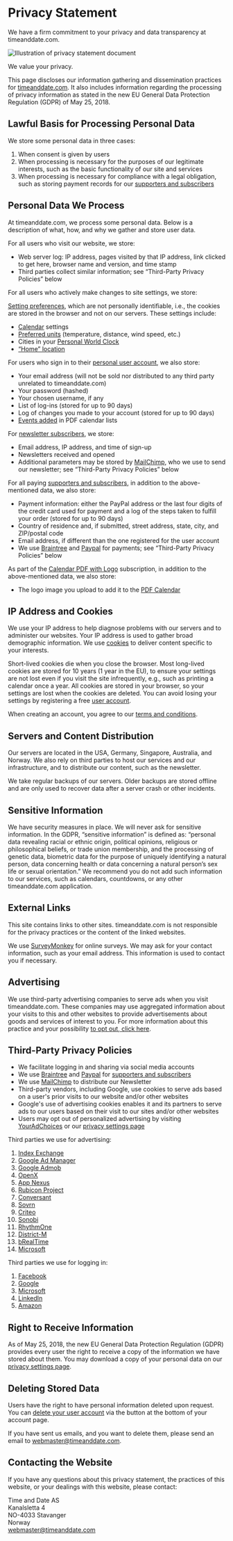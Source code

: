 Privacy Statement
=================

We have a firm commitment to your privacy and data transparency at timeanddate.com.

![Illustration of privacy statement document](//c.tadst.com/gfx/600x337/og-privacy-statement.png?1)

We value your privacy.

This page discloses our information gathering and dissemination practices for [timeanddate.com](https://www.timeanddate.com/). It also includes information regarding the processing of privacy information as stated in the new EU General Data Protection Regulation (GDPR) of May 25, 2018.

Lawful Basis for Processing Personal Data
-----------------------------------------

We store some personal data in three cases:

1.  When consent is given by users
2.  When processing is necessary for the purposes of our legitimate interests, such as the basic functionality of our site and services
3.  When processing is necessary for compliance with a legal obligation, such as storing payment records for our [supporters and subscribers](https://www.timeanddate.com/custom/subscriptions.html)

Personal Data We Process
------------------------

At timeanddate.com, we process some personal data. Below is a description of what, how, and why we gather and store user data.

For all users who visit our website, we store:

*   Web server log: IP address, pages visited by that IP address, link clicked to get here, browser name and version, and time stamp
*   Third parties collect similar information; see “Third-Party Privacy Policies” below

For all users who actively make changes to site settings, we store:

[Setting preferences](https://www.timeanddate.com/custom/site.html), which are not personally identifiable, i.e., the cookies are stored in the browser and not on our servers. These settings include:

*   [Calendar](https://www.timeanddate.com/calendar/) settings
*   [Preferred units](https://www.timeanddate.com/custom/site.html) (temperature, distance, wind speed, etc.)
*   Cities in your [Personal World Clock](https://www.timeanddate.com/worldclock/personal.html)
*   [“Home” location](https://www.timeanddate.com/custom/location.html)

For users who sign in to their [personal user account](https://www.timeanddate.com/custom/create.html), we also store:

*   Your email address (will not be sold nor distributed to any third party unrelated to timeanddate.com)
*   Your password (hashed)
*   Your chosen username, if any
*   List of log-ins (stored for up to 90 days)
*   Log of changes you made to your account (stored for up to 90 days)
*   [Events added](https://www.timeanddate.com/calendar/events/) in PDF calendar lists

For [newsletter subscribers](https://www.timeanddate.com/newsletter/subscribe.html), we store:

*   Email address, IP address, and time of sign-up
*   Newsletters received and opened
*   Additional parameters may be stored by [MailChimp](https://mailchimp.com/legal/privacy/), who we use to send our newsletter; see “Third-Party Privacy Policies” below

For all paying [supporters and subscribers](https://www.timeanddate.com/custom/subscriptions.html), in addition to the above-mentioned data, we also store:

*   Payment information: either the PayPal address or the last four digits of the credit card used for payment and a log of the steps taken to fulfill your order (stored for up to 90 days)
*   Country of residence and, if submitted, street address, state, city, and ZIP/postal code
*   Email address, if different than the one registered for the user account
*   We use [Braintree](https://www.braintreepayments.com/en-cy/legal/braintree-privacy-policy) and [Paypal](https://www.paypal.com/de/webapps/mpp/ua/privacypps-full?locale.x=en_DE) for payments; see “Third-Party Privacy Policies” below

As part of the [Calendar PDF with Logo](https://www.timeanddate.com/services/calendar-logo.html) subscription, in addition to the above-mentioned data, we also store:

*   The logo image you upload to add it to the [PDF Calendar](https://www.timeanddate.com/calendar/create.html)

IP Address and Cookies
----------------------

We use your IP address to help diagnose problems with our servers and to administer our websites. Your IP address is used to gather broad demographic information. We use [cookies](https://www.timeanddate.com/custom/cookies.html) to deliver content specific to your interests.

Short-lived cookies die when you close the browser. Most long-lived cookies are stored for 10 years (1 year in the EU), to ensure your settings are not lost even if you visit the site infrequently, e.g., such as printing a calendar once a year. All cookies are stored in your browser, so your settings are lost when the cookies are deleted. You can avoid losing your settings by registering a free [user account](https://www.timeanddate.com/custom/create.html).

When creating an account, you agree to our [terms and conditions](https://www.timeanddate.com/information/terms-conditions.html).

Servers and Content Distribution
--------------------------------

Our servers are located in the USA, Germany, Singapore, Australia, and Norway. We also rely on third parties to host our services and our infrastructure, and to distribute our content, such as the newsletter.

We take regular backups of our servers. Older backups are stored offline and are only used to recover data after a server crash or other incidents.

Sensitive Information
---------------------

We have security measures in place. We will never ask for sensitive information. In the GDPR, “sensitive information” is defined as: “personal data revealing racial or ethnic origin, political opinions, religious or philosophical beliefs, or trade union membership, and the processing of genetic data, biometric data for the purpose of uniquely identifying a natural person, data concerning health or data concerning a natural person’s sex life or sexual orientation.” We recommend you do not add such information to our services, such as calendars, countdowns, or any other timeanddate.com application.

External Links
--------------

This site contains links to other sites. timeanddate.com is not responsible for the privacy practices or the content of the linked websites.

We use [SurveyMonkey](https://www.surveymonkey.com/mp/legal/privacy-policy/?ut_source=footer) for online surveys. We may ask for your contact information, such as your email address. This information is used to contact you if necessary.

Advertising
-----------

We use third-party advertising companies to serve ads when you visit timeanddate.com. These companies may use aggregated information about your visits to this and other websites to provide advertisements about goods and services of interest to you. For more information about this practice and your possibility [to opt out, click here](http://optout.networkadvertising.org/?c=1#!/).

Third-Party Privacy Policies
----------------------------

*   We facilitate logging in and sharing via social media accounts
*   We use [Braintree](https://www.braintreepayments.com/en-cy/legal/braintree-privacy-policy) and [Paypal](https://www.paypal.com/de/webapps/mpp/ua/privacypps-full?locale.x=en_DE) for [supporters and subscribers](https://www.timeanddate.com/custom/subscriptions.html)
*   We use [MailChimp](https://mailchimp.com/legal/privacy/) to distribute our Newsletter
*   Third-party vendors, including Google, use cookies to serve ads based on a user's prior visits to our website and/or other websites
*   Google's use of advertising cookies enables it and its partners to serve ads to our users based on their visit to our sites and/or other websites
*   Users may opt out of personalized advertising by visiting [YourAdChoices](http://optout.aboutads.info/) or our [privacy settings page](https://www.timeanddate.com/custom/privacy.html)

Third parties we use for advertising:

1.  [Index Exchange](http://www.indexexchange.com/privacy/)
2.  [Google Ad Manager](https://policies.google.com/privacy?hl=en)
3.  [Google Admob](https://policies.google.com/privacy?hl=en)
4.  [OpenX](https://www.openx.com/legal/privacy-policy/)
5.  [App Nexus](https://www.appnexus.com/en/company/platform-privacy-policy)
6.  [Rubicon Project](https://rubiconproject.com/rubicon-project-yield-optimization-privacy-policy/)
7.  [Conversant](https://www.conversantmedia.com/legal/privacy)
8.  [Sovrn](https://www.sovrn.com/privacy-policy-eu/)
9.  [Criteo](https://www.criteo.com/privacy/)
10.  [Sonobi](https://sonobi.com/privacy-policy/)
11.  [RhythmOne](https://www.rhythmone.com/privacy-policy#rhythmonelink)
12.  [District-M](https://districtm.net/en/page/platforms-data-and-privacy-policy/)
13.  [bRealTime](http://www.brealtime.com/privacy-policy/)
14.  [Microsoft](https://privacy.microsoft.com/en-US/privacystatement)

Third parties we use for logging in:

1.  [Facebook](https://www.facebook.com/privacy/explanation)
2.  [Google](https://policies.google.com/privacy?hl=en&gl=no)
3.  [Microsoft](https://privacy.microsoft.com/en-US/privacystatement)
4.  [LinkedIn](https://www.linkedin.com/legal/privacy-policy)
5.  [Amazon](https://www.amazon.com/gp/help/customer/display.html/ref=footer_privacy?ie=UTF8&nodeId=468496)

Right to Receive Information
----------------------------

As of May 25, 2018, the new EU General Data Protection Regulation (GDPR) provides every user the right to receive a copy of the information we have stored about them. You may download a copy of your personal data on our [privacy settings page](https://www.timeanddate.com/custom/privacy.html).

Deleting Stored Data
--------------------

Users have the right to have personal information deleted upon request. You can [delete your user account](https://www.timeanddate.com/custom/modify.html) via the button at the bottom of your account page.

If you have sent us emails, and you want to delete them, please send an email to [webmaster@timeanddate.com](mailto://webmaster@timeanddate.com).

Contacting the Website
----------------------

If you have any questions about this privacy statement, the practices of this website, or your dealings with this website, please contact:

Time and Date AS  
Kanalsletta 4  
NO-4033 Stavanger  
Norway  
[webmaster@timeanddate.com](mailto://webmaster@timeanddate.com)